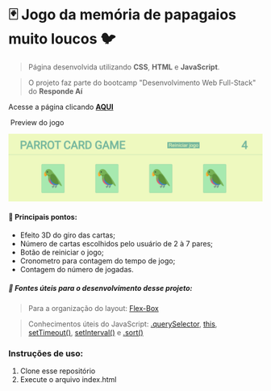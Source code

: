 #    :black_joker: Jogo da memória de papagaios muito loucos :bird:

> Página desenvolvida utilizando **CSS**, **HTML** e **JavaScript**. 

> O projeto faz parte do bootcamp "Desenvolvimento Web Full-Stack" do **Responde Aí**



Acesse a página clicando **<a href="https://mateuskuritza.github.io/Projeto4_JogoDaMemoria/">AQUI</a>**

​																									Preview do jogo

![image-20210409121016295](imgs/parrotsGame.png)




#### :wrench: ​​Principais pontos: 

+ Efeito 3D do giro das cartas;
+ Número de cartas escolhidos pelo usuário de 2 à 7 pares;
+ Botão de reiniciar o jogo;
+ Cronometro para contagem do tempo de jogo;
+ Contagem do número de jogadas.



##### :page_with_curl: ​Fontes úteis para o desenvolvimento desse projeto: 

> Para a organização do layout: <a href="https://css-tricks.com/snippets/css/a-guide-to-flexbox/">Flex-Box</a>

> Conhecimentos úteis do JavaScript: <a href="https://www.w3schools.com/jsref/met_document_queryselector.asp">.querySelector</a>, <a href="https://www.w3schools.com/js/js_this.asp">this</a>, <a href="https://www.w3schools.com/jsref/met_win_settimeout.asp">setTimeout()</a>, <a href="https://www.w3schools.com/jsref/met_win_setinterval.asp">setInterval()</a> e <a href="https://www.w3schools.com/jsref/jsref_sort.asp">.sort()</a>


### Instruções de uso:

  1. Clone esse repositório
  2. Execute o arquivo index.html
